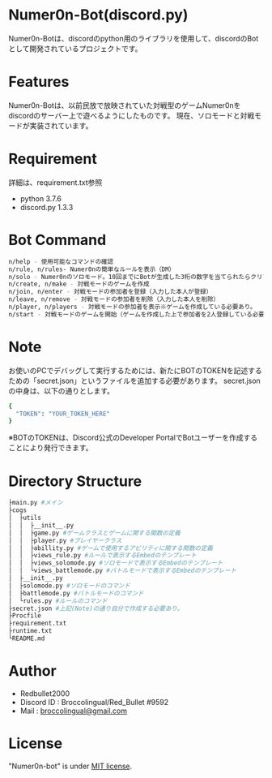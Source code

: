 # Numer0n-Bot(discord.py)
 
 Numer0n-Botは、discordのpython用のライブラリを使用して、discordのBotとして開発されているプロジェクトです。

# Features
 
Numer0n-Botは、以前民放で放映されていた対戦型のゲームNumer0nをdiscordのサーバー上で遊べるようにしたものです。
現在、ソロモードと対戦モードが実装されています。
 
# Requirement
 
詳細は、requirement.txt参照
* python 3.7.6
* discord.py 1.3.3

# Bot Command

```bash
n/help - 使用可能なコマンドの確認
n/rule, n/rules- Numer0nの簡単なルールを表示（DM）
n/solo - Numer0nのソロモード。10回までにBotが生成した3桁の数字を当てられたらクリア。（アビリティは使用不可）
n/create, n/make - 対戦モードのゲームを作成
n/join, n/enter - 対戦モードの参加者を登録（入力した本人が登録）
n/leave, n/remove - 対戦モードの参加者を削除（入力した本人を削除）
n/player, n/players - 対戦モードの参加者を表示※ゲームを作成している必要あり。
n/start - 対戦モードのゲームを開始（ゲームを作成した上で参加者を2人登録している必要あり）
```
 
# Note
 
お使いのPCでデバッグして実行するためには、新たにBOTのTOKENを記述するための「secret.json」というファイルを追加する必要があります。
secret.jsonの中身は、以下の通りとします。
```bash
{
  "TOKEN": "YOUR_TOKEN_HERE"
}
```
※BOTのTOKENは、Discord公式のDeveloper PortalでBotユーザーを作成することにより発行できます。

# Directory Structure

```bash
├main.py #メイン
├cogs
│  ├utils
│  │  ├__init__.py
│  │  ├game.py #ゲームクラスとゲームに関する関数の定義
│  │  ├player.py #プレイヤークラス
│  │  ├abillity.py #ゲームで使用するアビリティに関する関数の定義
│  │  ├views_rule.py #ルールで表示するEmbedのテンプレート
│  │  ├views_solomode.py #ソロモードで表示するEmbedのテンプレート
│  │  └views_battlemode.py #バトルモードで表示するEmbedのテンプレート
│  ├__init__.py
│  ├solomode.py #ソロモードのコマンド
│  ├battlemode.py #バトルモードのコマンド
│  └rules.py #ルールのコマンド
├secret.json #上記(Note)の通り自分で作成する必要あり。
├Procfile
├requirement.txt
├runtime.txt
└README.md
```
 
# Author

* Redbullet2000
* Discord ID : Broccolingual/Red_Bullet #9592
* Mail : broccolingual@gmail.com
 
# License

"Numer0n-bot" is under [MIT license](https://en.wikipedia.org/wiki/MIT_License).